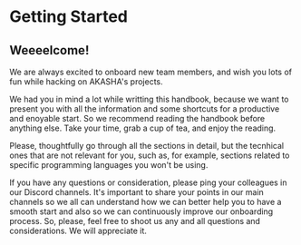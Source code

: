 # Getting Started

## Weeeelcome!

We are always excited to onboard new team members, and wish you lots of fun while hacking on AKASHA's projects.

We had you in mind a lot while writting this handbook, because we want to present you with all the information and some shortcuts for a productive and enoyable start. So we recommend reading the handbook before anything else. Take your time, grab a cup of tea, and enjoy the reading. 

Please, thoughtfully go through all the sections in detail, but the tecnhical ones that are not relevant for you, such as, for example, sections related to specific programming languages you won't be using. 

If you have any questions or consideration, please ping your colleagues in our Discord channels. It's important to share your points in our main channels so we all can understand how we can better help you to have a smooth start and also so we can continuously improve our onboarding process. So, please, feel free to shoot us any and all questions and considerations. We will appreciate it. 

